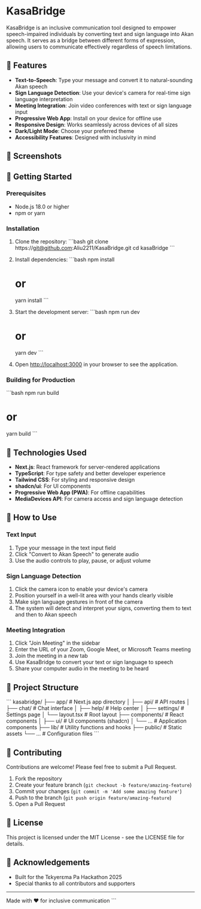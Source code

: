 # KasaBridge

KasaBridge is an inclusive communication tool designed to empower speech-impaired individuals by converting text and sign language into Akan speech. It serves as a bridge between different forms of expression, allowing users to communicate effectively regardless of speech limitations.

## 🌟 Features

- **Text-to-Speech**: Type your message and convert it to natural-sounding Akan speech
- **Sign Language Detection**: Use your device's camera for real-time sign language interpretation
- **Meeting Integration**: Join video conferences with text or sign language input
- **Progressive Web App**: Install on your device for offline use
- **Responsive Design**: Works seamlessly across devices of all sizes
- **Dark/Light Mode**: Choose your preferred theme
- **Accessibility Features**: Designed with inclusivity in mind

## 📱 Screenshots



## 🚀 Getting Started

### Prerequisites

- Node.js 18.0 or higher
- npm or yarn

### Installation

1. Clone the repository:
   \`\`\`bash
   git clone https://git@github.com:Aliu2211/KasaBridge.git
   cd kasaBridge
   \`\`\`

2. Install dependencies:
   \`\`\`bash
   npm install
   # or
   yarn install
   \`\`\`

3. Start the development server:
   \`\`\`bash
   npm run dev
   # or
   yarn dev
   \`\`\`

4. Open [http://localhost:3000](http://localhost:3000) in your browser to see the application.

### Building for Production

\`\`\`bash
npm run build
# or
yarn build
\`\`\`

## 🔧 Technologies Used

- **Next.js**: React framework for server-rendered applications
- **TypeScript**: For type safety and better developer experience
- **Tailwind CSS**: For styling and responsive design
- **shadcn/ui**: For UI components
- **Progressive Web App (PWA)**: For offline capabilities
- **MediaDevices API**: For camera access and sign language detection

## 📖 How to Use

### Text Input

1. Type your message in the text input field
2. Click "Convert to Akan Speech" to generate audio
3. Use the audio controls to play, pause, or adjust volume

### Sign Language Detection

1. Click the camera icon to enable your device's camera
2. Position yourself in a well-lit area with your hands clearly visible
3. Make sign language gestures in front of the camera
4. The system will detect and interpret your signs, converting them to text and then to Akan speech

### Meeting Integration

1. Click "Join Meeting" in the sidebar
2. Enter the URL of your Zoom, Google Meet, or Microsoft Teams meeting
3. Join the meeting in a new tab
4. Use KasaBridge to convert your text or sign language to speech
5. Share your computer audio in the meeting to be heard

## 🧩 Project Structure

\`\`\`
kasabridge/
├── app/                  # Next.js app directory
│   ├── api/              # API routes
│   ├── chat/             # Chat interface
│   ├── help/             # Help center
│   ├── settings/         # Settings page
│   └── layout.tsx        # Root layout
├── components/           # React components
│   ├── ui/               # UI components (shadcn)
│   └── ...               # Application components
├── lib/                  # Utility functions and hooks
├── public/               # Static assets
└── ...                   # Configuration files
\`\`\`

## 🤝 Contributing

Contributions are welcome! Please feel free to submit a Pull Request.

1. Fork the repository
2. Create your feature branch (`git checkout -b feature/amazing-feature`)
3. Commit your changes (`git commit -m 'Add some amazing feature'`)
4. Push to the branch (`git push origin feature/amazing-feature`)
5. Open a Pull Request

## 📄 License

This project is licensed under the MIT License - see the LICENSE file for details.

## 🙏 Acknowledgements

- Built for the Tɛkyerɛma Pa Hackathon 2025
- Special thanks to all contributors and supporters


---

Made with ❤️ for inclusive communication
\`\`\`


